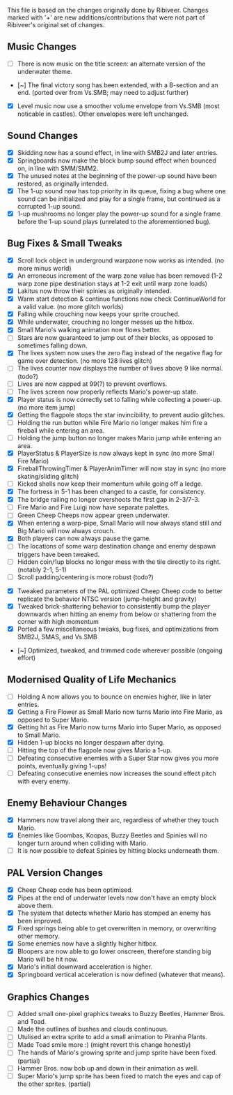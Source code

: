 This file is based on the changes originally done by Ribiveer.
Changes marked with '+' are new additions/contributions that were not part of Ribiveer's original set of changes.

## Music Changes
- [ ] There is now music on the title screen: an alternate version of the underwater theme.
- [~] The final victory song has been extended, with a B-section and an end. (ported over from Vs.SMB; may need to adjust further)

+ [x] Level music now use a smoother volume envelope from Vs.SMB (most noticable in castles). Other envelopes were left unchanged.

## Sound Changes
+ [x] Skidding now has a sound effect, in line with SMB2J and later entries.
+ [x] Springboards now make the block bump sound effect when bounced on, in line with SMM/SMM2.
+ [x] The unused notes at the beginning of the power-up sound have been restored, as originally intended.
+ [x] The 1-up sound now has top priority in its queue, fixing a bug where one sound can be initialized and play for a single frame, but continued as a corrupted 1-up sound.
+ [x] 1-up mushrooms no longer play the power-up sound for a single frame before the 1-up sound plays (unrelated to the aforementioned bug).

## Bug Fixes & Small Tweaks
- [x] Scroll lock object in underground warpzone now works as intended. (no more minus world)
- [x] An erroneous increment of the warp zone value has been removed (1-2 warp zone pipe destination stays at 1-2 exit until warp zone loads)
- [x] Lakitus now throw their spinies as originally intended.
- [x] Warm start detection & continue functions now check ContinueWorld for a valid value. (no more glitch worlds)
- [x] Falling while crouching now keeps your sprite crouched.
- [x] While underwater, crouching no longer messes up the hitbox.
- [x] Small Mario's walking animation now flows better.
- [ ] Stars are now guaranteed to jump out of their blocks, as opposed to sometimes falling down.
- [x] The lives system now uses the zero flag instead of the negative flag for game over detection. (no more 128 lives glitch)
- [ ] The lives counter now displays the number of lives above 9 like normal. (todo?)
- [ ] Lives are now capped at 99(?) to prevent overflows.
- [ ] The lives screen now properly reflects Mario's power-up state.
- [x] Player status is now correctly set to falling while collecting a power-up. (no more item jump)
- [x] Getting the flagpole stops the star invincibility, to prevent audio glitches.
- [ ] Holding the run button while Fire Mario no longer makes him fire a fireball while entering an area.
- [ ] Holding the jump button no longer makes Mario jump while entering an area.
- [x] PlayerStatus & PlayerSize is now always kept in sync (no more Small Fire Mario)
- [x] FireballThrowingTimer & PlayerAnimTimer will now stay in sync (no more skating/sliding glitch)
- [ ] Kicked shells now keep their momentum while going off a ledge.
- [x] The fortress in 5-1 has been changed to a castle, for consistency.
- [x] The bridge railing no longer overshoots the first gap in 2-3/7-3.
- [ ] Fire Mario and Fire Luigi now have separate palettes.
- [ ] Green Cheep Cheeps now appear green underwater.
- [x] When entering a warp-pipe, Small Mario will now always stand still and Big Mario will now always crouch.
- [x] Both players can now always pause the game.
- [ ] The locations of some warp destination change and enemy despawn triggers have been tweaked.
- [ ] Hidden coin/1up blocks no longer mess with the tile directly to its right. (notably 2-1, 5-1)
- [ ] Scroll padding/centering is more robust (todo?)

+ [x] Tweaked parameters of the PAL optimized Cheep Cheep code to better replicate the behavior NTSC version (jump-height and gravity)
+ [x] Tweaked brick-shattering behavior to consistently bump the player downwards when hitting an enemy from below or shattering from the corner with high momentum
+ [x] Ported a few miscellaneous tweaks, bug fixes, and optimizations from SMB2J, SMAS, and Vs.SMB
+ [~] Optimized, tweaked, and trimmed code wherever possible (ongoing effort)

## Modernised Quality of Life Mechanics
- [ ] Holding A now allows you to bounce on enemies higher, like in later entries.
- [x] Getting a Fire Flower as Small Mario now turns Mario into Fire Mario, as opposed to Super Mario.
- [x] Getting hit as Fire Mario now turns Mario into Super Mario, as opposed to Small Mario.
- [x] Hidden 1-up blocks no longer despawn after dying.
- [ ] Hitting the top of the flagpole now gives Mario a 1-up.
- [ ] Defeating consecutive enemies with a Super Star now gives you more points, eventually giving 1-ups!
- [ ] Defeating consecutive enemies now increases the sound effect pitch with every enemy.

## Enemy Behaviour Changes
- [x] Hammers now travel along their arc, regardless of whether they touch Mario.
- [x] Enemies like Goombas, Koopas, Buzzy Beetles and Spinies will no longer turn around when colliding with Mario.
- [ ] It is now possible to defeat Spinies by hitting blocks underneath them.

## PAL Version Changes
- [x] Cheep Cheep code has been optimised.
- [x] Pipes at the end of underwater levels now don't have an empty block above them.
- [x] The system that detects whether Mario has stomped an enemy has been improved.
- [x] Fixed springs being able to get overwritten in memory, or overwriting other memory.
- [x] Some enemies now have a slightly higher hitbox.
- [x] Bloopers are now able to go lower onscreen, therefore standing big Mario will be hit now.
- [x] Mario's initial downward acceleration is higher.
- [x] Springboard vertical acceleration is now defined (whatever that means).

## Graphics Changes
- [ ] Added small one-pixel graphics tweaks to Buzzy Beetles, Hammer Bros. and Toad.
- [ ] Made the outlines of bushes and clouds continuous.
- [ ] Utulised an extra sprite to add a small animation to Piranha Plants.
- [ ] Made Toad smile more :) (might revert this change honestly)
- [ ] The hands of Mario's growing sprite and jump sprite have been fixed. (partial)
- [ ] Hammer Bros. now bob up and down in their animation as well.
- [ ] Super Mario's jump sprite has been fixed to match the eyes and cap of the other sprites. (partial)
